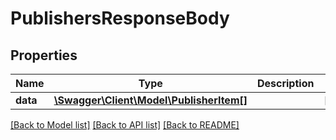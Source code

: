# PublishersResponseBody

## Properties
Name | Type | Description | Notes
------------ | ------------- | ------------- | -------------
**data** | [**\Swagger\Client\Model\PublisherItem[]**](PublisherItem.md) |  | [optional] 

[[Back to Model list]](../../README.md#documentation-for-models) [[Back to API list]](../../README.md#documentation-for-api-endpoints) [[Back to README]](../../README.md)

